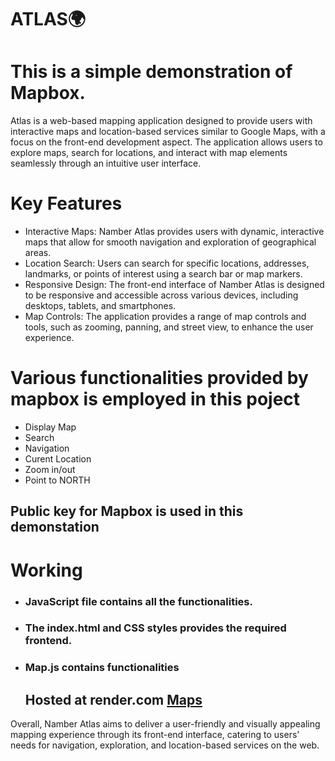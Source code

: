 # ATLAS🌍
<h1>This is a simple demonstration of Mapbox.</h1>
<p>Atlas is a web-based mapping application designed to provide users with interactive maps and location-based services similar to Google Maps, with a focus on the front-end development aspect. The application allows users to explore maps, search for locations, and interact with map elements seamlessly through an intuitive user interface.</p>
<h1>Key Features</h1>
<ul>
  <li>Interactive Maps: Namber Atlas provides users with dynamic, interactive maps that allow for smooth navigation and exploration of geographical areas.</li>
  <li>Location Search: Users can search for specific locations, addresses, landmarks, or points of interest using a search bar or map markers.</li>
  <li>Responsive Design: The front-end interface of Namber Atlas is designed to be responsive and accessible across various devices, including desktops, tablets, and smartphones.</li>
  <li>Map Controls: The application provides a range of map controls and tools, such as zooming, panning, and street view, to enhance the user experience.</li>
  
</ul>
<h1>Various functionalities provided by mapbox is employed in this poject</h1>
<ul>
  <li>Display Map</li>
  <li>Search</li>
  <li>Navigation</li>
  <li>Curent Location</li>
  <li>Zoom in/out</li>
  <li>Point to NORTH</li>
</ul>

<h2>Public key for Mapbox is used in this demonstation</h2>

<h1>Working</h1>
<ul>
  <li>
    <h3>JavaScript file contains all the functionalities.</h3>
  </li>
  <li>
    <h3>The index.html and CSS styles provides the required frontend. </h3>
  </li>
  <li>
    <h3>Map.js contains functionalities</h3></ul>
  </li>
<ul>
  <h2>Hosted at render.com <a href="https://mapboxmap.onrender.com">Maps</a></h2>
</ul>
<p>Overall, Namber Atlas aims to deliver a user-friendly and visually appealing mapping experience through its front-end interface, catering to users' needs for navigation, exploration, and location-based services on the web.</p>


